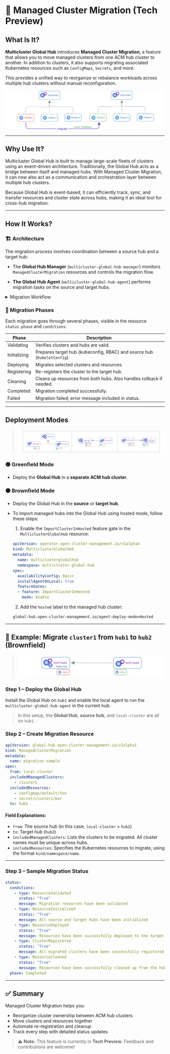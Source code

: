 # 🧭 Managed Cluster Migration (Tech Preview)

## What Is It?

**Multicluster Global Hub** introduces **Managed Cluster Migration**, a feature that allows you to move managed clusters from one ACM hub cluster to another. In addition to clusters, it also supports migrating associated Kubernetes resources such as `ConfigMaps`, `Secrets`, and more.

This provides a unified way to reorganize or rebalance workloads across multiple hub clusters without manual reconfiguration.

![alt text](images/migration-overview.png)

---

## Why Use It?

Multicluster Global Hub is built to manage large-scale fleets of clusters using an event-driven architecture. Traditionally, the Global Hub acts as a bridge between itself and managed hubs. With Managed Cluster Migration, it can now also act as a communication and orchestration layer between multiple hub clusters.

Because Global Hub is event-based, it can efficiently track, sync, and transfer resources and cluster state across hubs, making it an ideal tool for cross-hub migration.

---

## How It Works?

### 🏗️ Architecture

The migration process involves coordination between a source hub and a target hub:

- The **Global Hub Manager** (`multicluster-global-hub-manager`) monitors `ManagedClusterMigration` resources and controls the migration flow.

- **The Global Hub Agent** (`multicluster-global-hub-agent`) performs migration tasks on the source and target hubs.

<details>
<summary> Migration Workflow </summary>

>![arch](images/migration-workflow.jpg)

</details>


### 🔄 Migration Phases

Each migration goes through several phases, visible in the resource `status.phase` and `conditions`:

| Phase        | Description                                                                 |
|--------------|-----------------------------------------------------------------------------|
| Validating   | Verifies clusters and hubs are valid.                                       |
| Initializing | Prepares target hub (kubeconfig, RBAC) and source hub (`KubeletConfig`).   |
| Deploying    | Migrates selected clusters and resources.                                   |
| Registering  | Re-registers the cluster to the target hub.                                 |
| Cleaning     | Cleans up resources from both hubs. Also handles rollback if needed.        |
| Completed    | Migration completed successfully.                                           |
| Failed       | Migration failed; error message included in status.                         |

---

## Deployment Modes

>![arch](images/migration-deployment.png)

### 🟢 Greenfield Mode

- Deploy the **Global Hub** in a **separate ACM hub cluster**.

### 🟤 Brownfield Mode

- Deploy the Global Hub in the **source** or **target hub**.
- To import managed hubs into the Global Hub using hosted mode, follow these steps:
  1. Enable the `ImportClusterInHosted` feature gate in the `MulticlusterGlobalHub` resource:
  ```yaml
  apiVersion: operator.open-cluster-management.io/v1alpha4
  kind: MulticlusterGlobalHub
  metadata:
    name: multiclusterglobalhub
    namespace: multicluster-global-hub
  spec:
    availabilityConfig: Basic
    installAgentOnLocal: true
    featureGates:
    - feature: ImportClusterInHosted
      mode: Enable
  ```

  2. Add the `hosted` label to the managed hub cluster:
  ```bash
  global-hub.open-cluster-management.io/agent-deploy-mode=Hosted
  ```

---

## 🧪 Example: Migrate `cluster1` from `hub1` to `hub2` (Brownfield)

>![arch](images/migration-sample.png)

### Step 1 – Deploy the Global Hub

Install the Global Hub on `hub1` and enable the local agent to run the `multicluster-global-hub-agent` in the current hub.

> In this setup, the **Global Hub**, **source hub**, and `local-cluster` are all on `hub1`.

### Step 2 – Create Migration Resource

```yaml
apiVersion: global-hub.open-cluster-management.io/v1alpha1
kind: ManagedClusterMigration
metadata:
  name: migration-sample
spec:
  from: local-cluster
  includedManagedClusters:
    - cluster1
  includedResources:
    - configmap/default/foo
    - secret/cluster1/bar
  to: hub2
```

#### Field Explanations:

* `from`: The source hub (in this case, `local-cluster` = `hub1`)
* `to`: Target hub (`hub2`)
* `includedManagedClusters`: Lists the clusters to be migrated. All cluster names must be unique across hubs.
* `includedResources`: Specifies the Kubernetes resources to migrate, using the format `kind/namespace/name`. 

---

### Step 3 – Sample Migration Status


```yaml
status:
  conditions:
    - type: ResourceValidated
      status: "True"
      message: Migration resources have been validated
    - type: ResourceInitialized
      status: "True"
      message: All source and target hubs have been initialized
    - type: ResourceDeployed
      status: "True"
      message: Resources have been successfully deployed to the target hub cluster
    - type: ClusterRegistered
      status: "True"
      message: All migrated clusters have been successfully registered
    - type: ResourceCleaned
      status: "True"
      message: Resources have been successfully cleaned up from the hub clusters
  phase: Completed
```

---

## ✅ Summary

Managed Cluster Migration helps you:

* Reorganize cluster ownership between ACM hub clusters
* Move clusters and resources together
* Automate re-registration and cleanup
* Track every step with detailed status updates

> ⚠️ **Note:** This feature is currently in **Tech Preview**. Feedback and contributions are welcome!